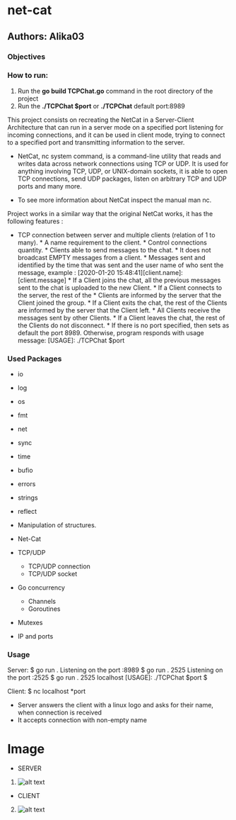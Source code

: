# net-cat

## Authors: Alika03

### Objectives

### How to run:

1. Run the **go build TCPChat.go** command in the root directory of the project
2. Run the **./TCPChat $port** or **./TCPChat** default port:8989

This project consists on recreating the NetCat in a Server-Client Architecture that can run in a server mode on a specified port listening for incoming connections, and it can be used in client mode, trying to connect to a specified port and transmitting information to the server.

   * NetCat, nc system command, is a command-line utility that reads and writes data across network connections using TCP or UDP. It is used for anything involving TCP, UDP, or UNIX-domain sockets, it is able to open TCP connections, send UDP packages, listen on arbitrary TCP and UDP ports and many more.

   * To see more information about NetCat inspect the manual man nc.

Project works in a similar way that the original NetCat works, it has the following features :

   * TCP connection between server and multiple clients (relation of 1 to many).
    * A name requirement to the client.
    * Control connections quantity.
    * Clients able to send messages to the chat.
    * It does not broadcast EMPTY messages from a client.
    * Messages sent and identified by the time that was sent and the user name of who sent the message, example : [2020-01-20 15:48:41][client.name]:[client.message]
    * If a Client joins the chat, all the previous messages sent to the chat is uploaded to the new Client.
    * If a Client connects to the server, the rest of the * Clients are informed by the server that the Client joined the group.
    * If a Client exits the chat, the rest of the Clients are informed by the server that the Client left.
    * All Clients receive the messages sent by other Clients.
    * If a Client leaves the chat, the rest of the Clients do not disconnect.
    * If there is no port specified, then sets as default the port 8989. Otherwise, program responds with usage message: [USAGE]: ./TCPChat $port

### Used Packages
* io
* log
* os
* fmt
* net
* sync
* time
* bufio
* errors
* strings
* reflect

* Manipulation of structures.
* Net-Cat
* TCP/UDP
   * TCP/UDP connection
   * TCP/UDP socket
* Go concurrency
    * Channels
    * Goroutines
* Mutexes
* IP and ports

### Usage

Server: 
\$ go run .
Listening on the port :8989
\$ go run . 2525
Listening on the port :2525
\$ go run . 2525 localhost
[USAGE]: ./TCPChat \$port
\$

Client:
\$ nc localhost *port

* Server answers the client with a linux logo and asks for their name, when connection is received
* It accepts connection with non-empty name

# Image
* SERVER
1. ![alt text](https://github.com/Alika03/net-cat/blob/b257e0b58c1fb02989957a5c6e658b13764399f9/image/Screenshot%20from%202021-11-15%2018-26-20.png?raw=true)
* CLIENT
2. ![alt text](https://github.com/Alika03/net-cat/blob/b257e0b58c1fb02989957a5c6e658b13764399f9/image/Screenshot%20from%202021-11-15%2018-27-14.png?raw=true)